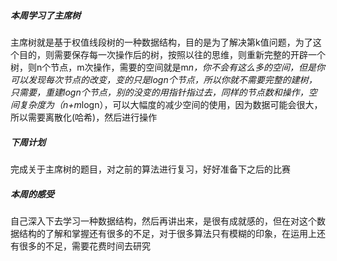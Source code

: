 #####  本周学习了主席树

主席树就是基于权值线段树的一种数据结构，目的是为了解决第k值问题，为了这个目的，则需要保存每一次操作后的树，按照以往的思维，则重新完整的开辟一个树，则n个节点，m次操作，需要的空间就是m*n，你不会有这么多的空间，但是你可以发现每次节点的改变，变的只是logn个节点，所以你就不需要完整的建树，只需要，重建logn个节点，别的没变的用指针指过去，同样的节点数和操作，空间复杂度为（n+m*logn），可以大幅度的减少空间的使用，因为数据可能会很大，所以需要离散化(哈希)，然后进行操作

#####  下周计划

完成关于主席树的题目，对之前的算法进行复习，好好准备下之后的比赛

#####  本周的感受

自己深入下去学习一种数据结构，然后再讲出来，是很有成就感的，但在对这个数据结构的了解和掌握还有很多的不足，对于很多算法只有模糊的印象，在运用上还有很多的不足，需要花费时间去研究

